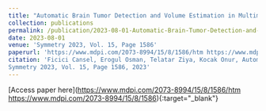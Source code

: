 ```yaml
---
title: "Automatic Brain Tumor Detection and Volume Estimation in Multimodal MRI Scans via a Symmetry Analysis"
collection: publications
permalink: /publication/2023-08-01-Automatic-Brain-Tumor-Detection-and-Volume-Estimation-in-Multimodal-MRI-Scans-via-a-Symmetry-Analysis
date: 2023-08-01
venue: 'Symmetry 2023, Vol. 15, Page 1586'
paperurl: 'https://www.mdpi.com/2073-8994/15/8/1586/htm https://www.mdpi.com/2073-8994/15/8/1586'
citation: 'Ficici Cansel, Erogul Osman, Telatar Ziya, Kocak Onur, Automatic Brain Tumor Detection and Volume Estimation in Multimodal MRI Scans via a Symmetry Analysis"
Symmetry 2023, Vol. 15, Page 1586, 2023'
---
```

[Access paper here](https://www.mdpi.com/2073-8994/15/8/1586/htm https://www.mdpi.com/2073-8994/15/8/1586){:target="_blank"}
